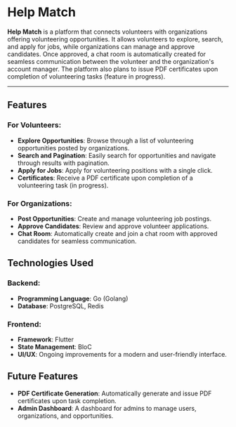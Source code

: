 # Help Match

**Help Match** is a platform that connects volunteers with organizations offering volunteering opportunities. It allows volunteers to explore, search, and apply for jobs, while organizations can manage and approve candidates. Once approved, a chat room is automatically created for seamless communication between the volunteer and the organization's account manager. The platform also plans to issue PDF certificates upon completion of volunteering tasks (feature in progress).

---

## Features

### For Volunteers:
- **Explore Opportunities**: Browse through a list of volunteering opportunities posted by organizations.
- **Search and Pagination**: Easily search for opportunities and navigate through results with pagination.
- **Apply for Jobs**: Apply for volunteering positions with a single click.
- **Certificates**: Receive a PDF certificate upon completion of a volunteering task (in progress).

### For Organizations:
- **Post Opportunities**: Create and manage volunteering job postings.
- **Approve Candidates**: Review and approve volunteer applications.
- **Chat Room**: Automatically create and join a chat room with approved candidates for seamless communication.


## Technologies Used

### Backend:
- **Programming Language**: Go (Golang)
- **Database**: PostgreSQL, Redis

### Frontend:
- **Framework**: Flutter
- **State Management**: BloC
- **UI/UX**: Ongoing improvements for a modern and user-friendly interface.



## Future Features
- **PDF Certificate Generation**: Automatically generate and issue PDF certificates upon task completion.
- **Admin Dashboard**: A dashboard for admins to manage users, organizations, and opportunities.

